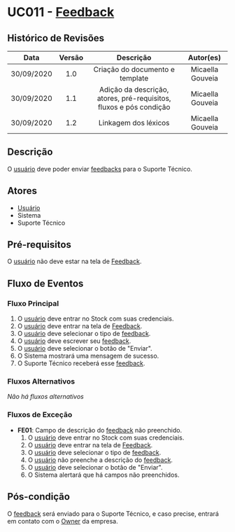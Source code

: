 # UC011 - [Feedback](Modeling/verbo?id=feedback)

## Histórico de Revisões

| Data | Versão | Descrição | Autor(es) |
|:----:|:------:|:---------:|:---------:|
| 30/09/2020 | 1.0 | Criação do documento e template | Micaella Gouveia |
| 30/09/2020 | 1.1 | Adição da descrição, atores, pré-requisitos, fluxos e pós condição | Micaella Gouveia |
| 30/09/2020 | 1.2 | Linkagem dos léxicos | Micaella Gouveia |

## Descrição
O  [usuário](Modeling/objeto?id=usuário) deve poder enviar [feedbacks](Modeling/verbo?id=feedback) para o Suporte Técnico.

## Atores
* [Usuário](Modeling/objeto?id=usuário)
* Sistema
* Suporte Técnico

## Pré-requisitos
O  [usuário](Modeling/objeto?id=usuário) não deve estar na tela de [Feedback](Modeling/verbo?id=feedback).

## Fluxo de Eventos
### Fluxo Principal
1. O [usuário](Modeling/objeto?id=usuário) deve entrar no Stock com suas credenciais.
2. O [usuário](Modeling/objeto?id=usuário) deve entrar na tela de [Feedback](Modeling/verbo?id=feedback).
3. O [usuário](Modeling/objeto?id=usuário) deve selecionar o tipo de [feedback](Modeling/verbo?id=feedback).
4. O [usuário](Modeling/objeto?id=usuário) deve escrever seu [feedback](Modeling/verbo?id=feedback).
5. O [usuário](Modeling/objeto?id=usuário) deve selecionar o botão de "Enviar".
6. O Sistema mostrará uma mensagem de sucesso.
7. O Suporte Técnico receberá esse [feedback](Modeling/verbo?id=feedback).

### Fluxos Alternativos
*Não há fluxos alternativos*

### Fluxos de Exceção
* **FE01**: Campo de descrição do [feedback](Modeling/verbo?id=feedback) não preenchido.
    1. O [usuário](Modeling/objeto?id=usuário) deve entrar no Stock com suas credenciais.
    2. O [usuário](Modeling/objeto?id=usuário) deve entrar na tela de [Feedback](Modeling/verbo?id=feedback).
    3. O [usuário](Modeling/objeto?id=usuário) deve selecionar o tipo de [feedback](Modeling/verbo?id=feedback).
    4. O [usuário](Modeling/objeto?id=usuário) não preenche a descrição do [feedback](Modeling/verbo?id=feedback).
    5. O [usuário](Modeling/objeto?id=usuário) deve selecionar o botão de "Enviar".
    6. O Sistema alertará que há campos não preenchidos.



## Pós-condição

O [feedback](Modeling/verbo?id=feedback) será enviado para o Suporte Técnico, e caso precise, entrará em contato com o [Owner](Modeling/objeto?id=Owner) da empresa.
